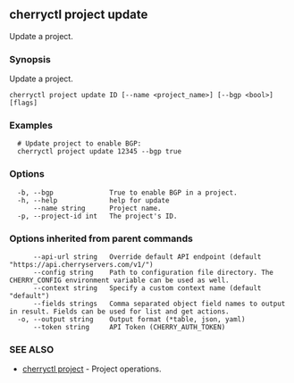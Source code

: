 ## cherryctl project update

Update a project.

### Synopsis

Update a project.

```
cherryctl project update ID [--name <project_name>] [--bgp <bool>] [flags]
```

### Examples

```
  # Update project to enable BGP:
  cherryctl project update 12345 --bgp true
```

### Options

```
  -b, --bgp              True to enable BGP in a project.
  -h, --help             help for update
      --name string      Project name.
  -p, --project-id int   The project's ID.
```

### Options inherited from parent commands

```
      --api-url string   Override default API endpoint (default "https://api.cherryservers.com/v1/")
      --config string    Path to configuration file directory. The CHERRY_CONFIG environment variable can be used as well.
      --context string   Specify a custom context name (default "default")
      --fields strings   Comma separated object field names to output in result. Fields can be used for list and get actions.
  -o, --output string    Output format (*table, json, yaml)
      --token string     API Token (CHERRY_AUTH_TOKEN)
```

### SEE ALSO

* [cherryctl project](cherryctl_project.md)	 - Project operations.

